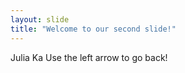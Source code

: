 ```yaml
---
layout: slide
title: "Welcome to our second slide!"
---
```

Julia Ka
Use the left arrow to go back!

